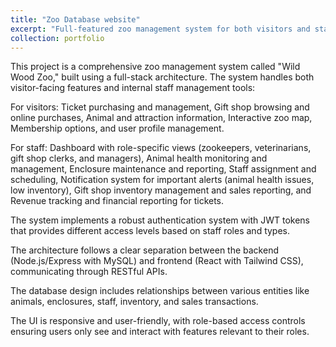 ```yaml
---
title: "Zoo Database website"
excerpt: "Full-featured zoo management system for both visitors and staff operations.<br/><img src='/images/ZooDB.png'>"
collection: portfolio
---
```


This project is a comprehensive zoo management system called "Wild Wood Zoo," built using a full-stack architecture. 
The system handles both visitor-facing features and internal staff management tools:

For visitors: 
Ticket purchasing and management,
Gift shop browsing and online purchases,
Animal and attraction information,
Interactive zoo map,
Membership options,
and user profile management.

For staff: 
Dashboard with role-specific views (zookeepers, veterinarians, gift shop clerks, and managers),
Animal health monitoring and management,
Enclosure maintenance and reporting,
Staff assignment and scheduling,
Notification system for important alerts (animal health issues, low inventory),
Gift shop inventory management and sales reporting,
and Revenue tracking and financial reporting for tickets.

The system implements a robust authentication system with JWT tokens that provides different access levels based on staff roles and types.

The architecture follows a clear separation between the backend (Node.js/Express with MySQL) and frontend (React with Tailwind CSS), communicating through RESTful APIs. 

The database design includes relationships between various entities like animals, enclosures, staff, inventory, and sales transactions.

The UI is responsive and user-friendly, with role-based access controls ensuring users only see and interact with features relevant to their roles.